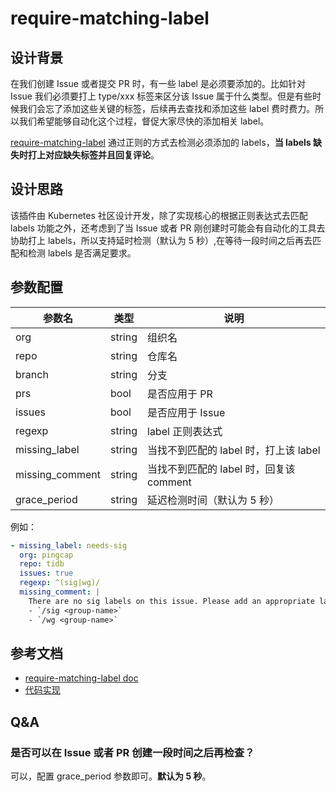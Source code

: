 # require-matching-label

## 设计背景

在我们创建 Issue 或者提交 PR 时，有一些 label 是必须要添加的。比如针对 Issue 我们必须要打上 type/xxx 标签来区分该 Issue 属于什么类型。但是有些时候我们会忘了添加这些关键的标签，后续再去查找和添加这些 label 费时费力。所以我们希望能够自动化这个过程，督促大家尽快的添加相关 label。

[require-matching-label](https://github.com/kubernetes/test-infra/tree/master/prow/plugins/require-matching-label) 通过正则的方式去检测必须添加的 labels，**当 labels 缺失时打上对应缺失标签并且回复评论**。

## 设计思路

该插件由 Kubernetes 社区设计开发，除了实现核心的根据正则表达式去匹配 labels 功能之外，还考虑到了当 Issue 或者 PR 刚创建时可能会有自动化的工具去协助打上 labels，所以支持延时检测（默认为 5 秒）,在等待一段时间之后再去匹配和检测 labels 是否满足要求。

## 参数配置

| 参数名          | 类型   | 说明                                    |
| --------------- | ------ | --------------------------------------- |
| org             | string | 组织名                                  |
| repo            | string | 仓库名                                  |
| branch          | string | 分支                                    |
| prs             | bool   | 是否应用于 PR                           |
| issues          | bool   | 是否应用于 Issue                        |
| regexp          | string | label 正则表达式                        |
| missing_label   | string | 当找不到匹配的 label 时，打上该 label   |
| missing_comment | string | 当找不到匹配的 label 时，回复该 comment |
| grace_period    | string | 延迟检测时间（默认为 5 秒）             |

例如：
```yaml
- missing_label: needs-sig
  org: pingcap
  repo: tidb
  issues: true
  regexp: ^(sig|wg)/
  missing_comment: |
    There are no sig labels on this issue. Please add an appropriate label by using one of the following commands:
    - `/sig <group-name>`
    - `/wg <group-name>`
```

## 参考文档

- [require-matching-label doc](https://prow.tidb.net/plugins?repo=ti-community-infra%2Ftichi)
- [代码实现](https://github.com/kubernetes/test-infra/tree/master/prow/plugins/require-matching-label)

## Q&A

### 是否可以在 Issue 或者 PR 创建一段时间之后再检查？

可以，配置 grace_period 参数即可。**默认为 5 秒**。